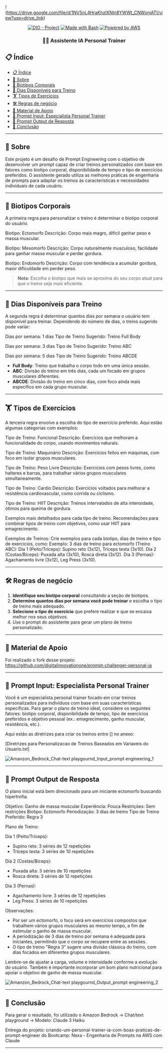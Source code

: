 !(https://drive.google.com/file/d/1NV5nL4HraKhzlXNIn8YWWt_CNWxnjATI/view?usp=drive_link)

<p align="center">
<a href="https://dio.me/"><img src="https://img.shields.io/badge/DIO-Project-FED564?logo=youtube" alt="DIO - Project"></a>
<a href="https://www.gnu.org/software/bash/" title="Go to Bash homepage"><img src="https://img.shields.io/badge/Prompt-Project-FED564?logo=gnu-bash&amp;logoColor=white" alt="Made with Bash"></a>
<a href="https://aws.amazon.com/" title="Powered by AWS">
  <img src="https://img.shields.io/badge/Powered%20by-AWS-FED564?logo=icloud&logoColor=white" alt="Powered by AWS">
</a>
</p>

<p align="center">
  <h3 align="center">🏋️‍♂️ Assistente IA Personal Trainer</h3>

## 📋 Índice

- [📋 Índice](#-índice)
- [📝 Sobre](#-sobre)
- [💪 Biotipos Corporais](#-biotipos-corporais)
- [📅 Dias Disponíveis para Treino](#-dias-disponíveis-para-treino)
- [🏋️ Tipos de Exercícios](#️-tipos-de-exercícios)
- [🛠️ Regras de negócio](#️-regras-de-negócio)
- [📖 Material de Apoio](#-material-de-apoio)
- [🎯 Prompt Input: Especialista Personal Trainer ](#-prompt-input-especialista-personal-trainer)
- [🎯 Prompt Output de Resposta ](#-prompt-output-de-resposta)
- [💪 Conclusão ](#-conclusão)
  
---

## 📝 Sobre

Este projeto é um desafio de Prompt Engineering com o objetivo de desenvolver um prompt capaz de criar treinos personalizados com base em fatores como biotipo corporal, disponibilidade de tempo e tipo de exercícios preferidos. O assistente gerado utiliza as melhores práticas de engenharia de prompts para adaptar os treinos às características e necessidades individuais de cada usuário.

---

## 💪 Biotipos Corporais

A primeira regra para personalizar o treino é determinar o biotipo corporal do usuário. 

Biotipo: Ectomorfo
Descrição: Corpo mais magro, difícil ganhar peso e massa muscular.

Biotipo: Mesomorfo
Descrição: Corpo naturalmente musculoso, facilidade para ganhar massa muscular e perder gordura.

Biotipo: Endomorfo
Descrição: Corpo com tendência a acumular gordura, maior dificuldade em perder peso.

> **Nota:** Escolha o biotipo que mais se aproxima do seu corpo atual para que o treino seja mais eficiente.

---

## 📅 Dias Disponíveis para Treino

A segunda regra é determinar quantos dias por semana o usuário tem disponível para treinar. Dependendo do número de dias, o treino sugerido pode variar:

Dias por semana: 1 dias
Tipo de Treino Sugerido: Treino Full Body

Dias por semana: 3 dias
Tipo de Treino Sugerido: Treino ABC

Dias por semana: 5 dias
Tipo de Treino Sugerido: Treino ABCDE

- **Full Body**: Treino que trabalha o corpo todo em uma única sessão.
- **ABC**: Divisão do treino em três dias, cada um focado em grupos musculares diferentes.
- **ABCDE**: Divisão do treino em cinco dias, com foco ainda mais específico em cada grupo muscular.

---

## 🏋️ Tipos de Exercícios

A terceira regra envolve a escolha do tipo de exercício preferido. Aqui estão algumas categorias com exemplos:

Tipo de Treino: Funcional
Descrição: Exercícios que melhoram a funcionalidade do corpo, usando movimentos naturais.

Tipo de Treino: Maquinário
Descrição: Exercícios feitos em máquinas, com foco em isolar grupos musculares.

Tipo de Treino: Peso Livre
Descrição: Exercícios com pesos livres, como halteres e barras, para trabalhar vários grupos musculares simultaneamente.

Tipo de Treino: Cardio
Descrição: Exercícios voltados para melhorar a resistência cardiovascular, como corrida ou ciclismo.

Tipo de Treino: HIIT
Descrição: Treinos intervalados de alta intensidade, ótimos para queima de gordura.

Exemplos mais detalhados para cada tipo de treino.
Recomendações para combinar tipos de treino com objetivos, como usar HIIT para emagrecimento.

Exemplos de Treinos:
Crie exemplos para cada biotipo, dias de treino e tipo de exercícios, como:
Exemplo: 3 dias de treino para ectomorfo (Treino ABC):
Dia 1 (Peito/Tríceps): Supino reto (3x12), Tríceps testa (3x10).
Dia 2 (Costas/Bíceps): Puxada alta (3x10), Rosca direta (3x12).
Dia 3 (Pernas): Agachamento livre (3x12), Leg Press (3x10).

---

## 🛠 Regras de negócio

1. **Identifique seu biotipo corporal** consultando a seção de biotipos.
2. **Determine quantos dias por semana você pode treinar** e escolha o tipo de treino mais adequado.
3. **Selecione o tipo de exercício** que prefere realizar e que se encaixa melhor nos seus objetivos.
4. Use o prompt do assistente para gerar um plano de treino personalizado.

---

## 📖 Material de Apoio

Foi realizado o fork desse projeto: https://github.com/digitalinnovationone/prompt-challenger-personal-ia

---

## 🎯 Prompt Input: Especialista Personal Trainer

Você é um especialista personal trainer focado em criar treinos personalizados para indivíduos com base em suas características específicas. Para gerar o plano de treino ideal, considere os seguintes fatores: biotipo corporal, disponibilidade de tempo, tipo de exercícios preferidos e objetivo pessoal (ex.: emagrecimento, ganho muscular, resistência, etc.).

Aqui estão as diretrizes para criar os treinos entre [] no anexo:

[Diretrizes para Personalizacao de Treinos Baseados em Variaveis do Usuario.txt]

![Amanzon_Bedrock_Chat-text playgournd_Input_prompt engineering_1](https://github.com/user-attachments/assets/6b4b9649-62ab-4e57-a045-22fe7ee7db9c)

--- 

## 🎯 Prompt Output de Resposta

O plano inicial está bem direcionado para um iniciante ectomorfo buscando hipertrofia.  

Objetivo: Ganho de massa muscular
Experiência: Pouca
Restrições: Sem restrições
Biotipo: Ectomorfo
Periodização: 3 dias de treino
Tipo de Treino Preferido: Regra 3

Plano de Treino:

Dia 1 (Peito/Tríceps):
- Supino reto: 3 séries de 12 repetições
- Tríceps testa: 3 séries de 10 repetições

Dia 2 (Costas/Bíceps):
- Puxada alta: 3 séries de 10 repetições
- Rosca direta: 3 séries de 12 repetições 

Dia 3 (Pernas):
- Agachamento livre: 3 séries de 12 repetições
- Leg Press: 3 séries de 10 repetições

Observações:

- Por ser um ectomorfo, o foco será em exercícios compostos que trabalhem vários grupos musculares ao mesmo tempo, a fim de estimular o ganho de massa muscular.
- A periodização de 3 dias de treino por semana é adequada para iniciantes, permitindo que o corpo se recupere entre as sessões.
- O tipo de treino "Regra 3" sugere uma divisão clássica do treino, com dias focados em diferentes grupos musculares.

Lembre-se de ajustar a carga, volume e intensidade conforme a evolução do usuário. Também é importante incorporar um bom plano nutricional para apoiar o objetivo de ganho de massa muscular.

![Amanzon_Bedrock_Chat-text playgournd_Output_prompt engineering_2](https://github.com/user-attachments/assets/1253f682-3f4a-4252-bea4-68c5393428b0)

---

## 💪 Conclusão

Para gerar o resultado, foi utilizado o Amazon Bedrock -> Chat/text playground -> Modelo: Claude 3 Haiku

Entrega do projeto: criando-um-personal-trainer-ia-com-boas-praticas-de-prompt-engineer do Bootcamp: Nexa - Engenharia de Prompts na AWS com Claude

---
